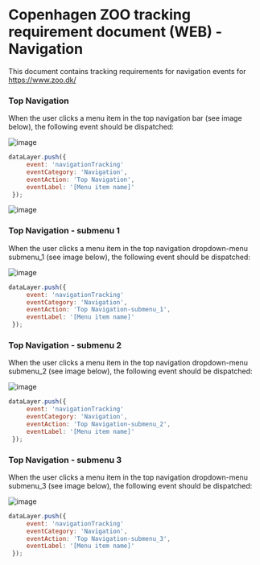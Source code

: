 # Copenhagen ZOO tracking requirement document (WEB) - Navigation
This document contains tracking requirements for navigation events for https://www.zoo.dk/

### Top Navigation
When the user clicks a menu item in the top navigation bar (see image below), the following event should be dispatched:

![image](https://github.com/RasmusEge/ZOO-CPH-Datalayer-implementaiton/assets/122262884/50660504-e184-47d9-8388-30a1b294690e)

````javascript
dataLayer.push({
     event: 'navigationTracking'
     eventCategory: 'Navigation',
     eventAction: 'Top Navigation',
     eventLabel: '[Menu item name]'
 }); 
````


![image](https://github.com/RasmusEge/ZOO-CPH-Datalayer-implementaiton/assets/122262884/8cd5cb1d-3ec7-4d3e-99eb-83ba876ce084)



### Top Navigation - submenu 1 
When the user clicks a menu item in the top navigation dropdown-menu submenu_1 (see image below), the following event should be dispatched:

![image](https://github.com/RasmusEge/ZOO-CPH-Datalayer-implementaiton/assets/122262884/dd819bb8-e411-4530-87f2-3873abb09496)

````javascript
dataLayer.push({
     event: 'navigationTracking'
     eventCategory: 'Navigation',
     eventAction: 'Top Navigation-submenu_1',
     eventLabel: '[Menu item name]'
 }); 
````

### Top Navigation - submenu 2 
When the user clicks a menu item in the top navigation dropdown-menu submenu_2 (see image below), the following event should be dispatched:

![image](https://github.com/RasmusEge/ZOO-CPH-Datalayer-implementaiton/assets/122262884/b2803b19-a93f-4199-91ad-230fb0ae12bd)

````javascript
dataLayer.push({
     event: 'navigationTracking'
     eventCategory: 'Navigation',
     eventAction: 'Top Navigation-submenu_2',
     eventLabel: '[Menu item name]'
 }); 
````

### Top Navigation - submenu 3 
When the user clicks a menu item in the top navigation dropdown-menu submenu_3 (see image below), the following event should be dispatched:

![image](https://github.com/RasmusEge/ZOO-CPH-Datalayer-implementaiton/assets/122262884/5b9e88be-59f9-4654-888c-bb732f02f336)

````javascript
dataLayer.push({
     event: 'navigationTracking'
     eventCategory: 'Navigation',
     eventAction: 'Top Navigation-submenu_3',
     eventLabel: '[Menu item name]'
 }); 
````
